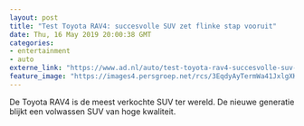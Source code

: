 ```yaml
---
layout: post
title: "Test Toyota RAV4: succesvolle SUV zet flinke stap vooruit"
date: Thu, 16 May 2019 20:00:38 GMT
categories: 
- entertainment 
- auto 
externe_link: "https://www.ad.nl/auto/test-toyota-rav4-succesvolle-suv-zet-flinke-stap-vooruit~a8a97848/"
feature_image: "https://images4.persgroep.net/rcs/3EqdyAyTermWa41JxlgXKW1PHkE/diocontent/145576471/_fitwidth/400/?appId=21791a8992982cd8da851550a453bd7f&quality=0.7"
---
```


De Toyota RAV4 is de meest verkochte SUV ter wereld. De nieuwe generatie blijkt een volwassen SUV van hoge kwaliteit.

